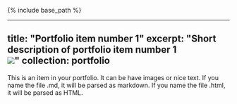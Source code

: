 {% include base_path %}

---
title: "Portfolio item number 1"
excerpt: "Short description of portfolio item number 1<br/><img src='{{ base_path }}/images/500x300.png'>"
collection: portfolio
---

This is an item in your portfolio. It can be have images or nice text. If you name the file .md, it will be parsed as markdown. If you name the file .html, it will be parsed as HTML.
